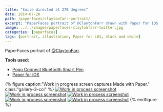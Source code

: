 ```yaml
---
title: "Smile directed at 270 degrees"
date: 2014-07-20
path: /paperfaces/claytonfarr-portrait/
excerpt: "PaperFaces portrait of @ClaytonFarr drawn with Paper for iOS on an iPad."
image: ../../images/paperfaces-claytonfarr-twitter.jpg
categories: [paperfaces]
tags: [portrait, illustration, Paper for iOS, black and white]
---
```


PaperFaces portrait of [@ClaytonFarr](https://twitter.com/claytonfarr).

**Tools used:**

- [Pogo Connect Bluetooth Smart Pen](https://www.amazon.com/gp/product/B009K448L4/ref=as_li_ss_tl?ie=UTF8&camp=1789&creative=390957&creativeASIN=B009K448L4&linkCode=as2&tag=mademist-20)
- [Paper for iOS](https://paper.bywetransfer.com/)

{% figure caption:"Work in progress screen captures Made with Paper." class:"gallery-3-col" %}
[![Work in process screenshot](../../images/paperfaces-claytonfarr-process-1-600.jpg)](../../images/paperfaces-claytonfarr-process-1-lg.jpg) [![Work in process screenshot](../../images/paperfaces-claytonfarr-process-2-600.jpg)](../../images/paperfaces-claytonfarr-process-2-lg.jpg) [![Work in process screenshot](../../images/paperfaces-claytonfarr-process-3-600.jpg)](../../images/paperfaces-claytonfarr-process-3-lg.jpg) [![Work in process screenshot](../../images/paperfaces-claytonfarr-process-4-600.jpg)](../../images/paperfaces-claytonfarr-process-4-lg.jpg) [![Work in process screenshot](../../images/paperfaces-claytonfarr-process-5-600.jpg)](../../images/paperfaces-claytonfarr-process-5-lg.jpg)
{% endfigure %}
